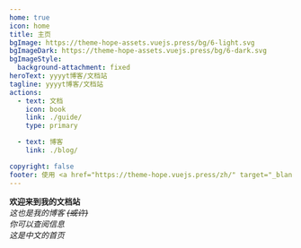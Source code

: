 ```yaml
---
home: true
icon: home
title: 主页
bgImage: https://theme-hope-assets.vuejs.press/bg/6-light.svg
bgImageDark: https://theme-hope-assets.vuejs.press/bg/6-dark.svg
bgImageStyle:
  background-attachment: fixed
heroText: yyyyt博客/文档站
tagline: yyyyt博客/文档站
actions:
  - text: 文档
    icon: book
    link: ./guide/
    type: primary

  - text: 博客
    link: ./blog/

copyright: false
footer: 使用 <a href="https://theme-hope.vuejs.press/zh/" target="_blank">VuePress Theme Hope</a> 主题搭建 | MIT 协议, 版权所有 © 2024-present yyyyt(awa)
---
```


**欢迎来到我的文档站**  
*这也是我的博客 <s> (或许) </s>*  
*你可以查阅信息*  
*这是中文的首页*  